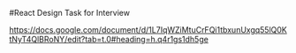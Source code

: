 #React Design Task for Interview

https://docs.google.com/document/d/1L7IqWZiMtuCrFQi1tbxunUxgq55lQ0KtNyT4QlBRoNY/edit?tab=t.0#heading=h.q4r1gs1dh5ge